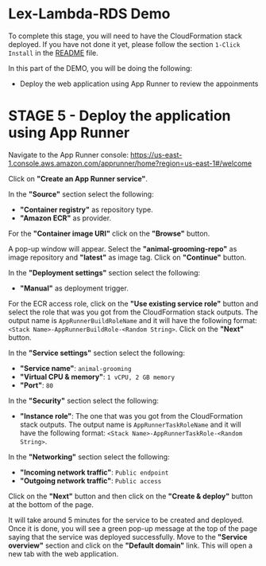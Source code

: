 # Lex-Lambda-RDS Demo

To complete this stage, you will need to have the CloudFormation stack deployed. If you have not done it yet, please follow the section `1-Click Install` in the [README](../README.md) file.

In this part of the DEMO, you will be doing the following:

- Deploy the web application using App Runner to review the appoinments

# STAGE 5 - Deploy the application using App Runner

Navigate to the App Runner console: https://us-east-1.console.aws.amazon.com/apprunner/home?region=us-east-1#/welcome

Click on **"Create an App Runner service"**.

In the **"Source"** section select the following:

  - **"Container registry"** as repository type.
  - **"Amazon ECR"** as provider.

For the **"Container image URI"** click on the **"Browse"** button.

A pop-up window will appear. Select the **"animal-grooming-repo"** as image repository and **"latest"** as image tag. Click on **"Continue"** button.

In the **"Deployment settings"** section select the following:

  - **"Manual"** as deployment trigger.

For the ECR access role, click on the **"Use existing service role"** button and select the role that was you got from the CloudFormation stack outputs. The output name is `AppRunnerBuildRoleName` and it will have the following format: `<Stack Name>-AppRunnerBuildRole-<Random String>`. Click on the **"Next"** button.

In the **"Service settings"** section select the following:

  - **"Service name"**: `animal-grooming`
  - **"Virtual CPU & memory"**: `1 vCPU, 2 GB memory`
  - **"Port"**: `80`

In the **"Security"** section select the following:

  - **"Instance role"**: The one that was you got from the CloudFormation stack outputs. The output name is `AppRunnerTaskRoleName` and it will have the following format: `<Stack Name>-AppRunnerTaskRole-<Random String>`.

In the **"Networking"** section select the following:

 - **"Incoming network traffic"**: `Public endpoint`
 - **"Outgoing network traffic"**: `Public access`

Click on the **"Next"** button and then click on the **"Create & deploy"** button at the bottom of the page.

It will take around 5 minutes for the service to be created and deployed. Once it is done, you will see a green pop-up message at the top of the page saying that the service was deployed successfully. Move to the **"Service overview"** section and click on the **"Default domain"** link. This will open a new tab with the web application.